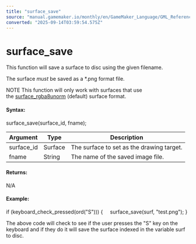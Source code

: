 ```yaml
---
title: "surface_save"
source: "manual.gamemaker.io/monthly/en/GameMaker_Language/GML_Reference/Drawing/Surfaces/surface_save.htm"
converted: "2025-09-14T03:59:54.575Z"
---
```


# surface\_save

This function will save a surface to disc using the given filename.

The surface _must_ be saved as a \*.png format file.

NOTE This function will only work with surfaces that use the [surface\_rgba8unorm](surface_create.md) (default) surface format.

#### Syntax:

surface\_save(surface\_id, fname);

| Argument | Type | Description |
| --- | --- | --- |
| surface_id | Surface | The surface to set as the drawing target. |
| fname | String | The name of the saved image file. |

#### Returns:

N/A

#### Example:

if (keyboard\_check\_pressed(ord("S")))
{
    surface\_save(surf, "test.png");
}

The above code will check to see if the user presses the "S" key on the keyboard and if they do it will save the surface indexed in the variable surf to disc.
